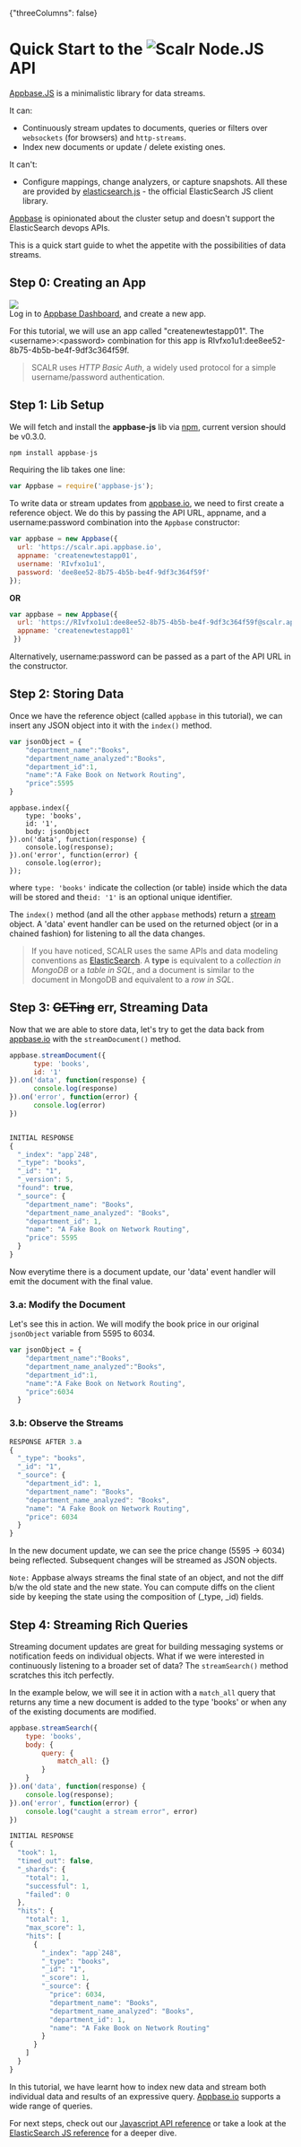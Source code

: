 {"threeColumns": false}
# Quick Start to the ![Scalr](http://i.imgur.com/Eppz2lz.png?1) Node.JS API

[Appbase.JS](https://github.com/appbaseio/appbase-js) is a minimalistic library for data streams.  

It can:

* Continuously stream updates to documents, queries or filters over ``websockets`` (for browsers) and ``http-streams``.
* Index new documents or update / delete existing ones.

It can't:  

* Configure mappings, change analyzers, or capture snapshots. All these are provided by [elasticsearch.js](https://www.elastic.co/guide/en/elasticsearch/client/javascript-api/current/index.html) - the official ElasticSearch JS client library.

[Appbase](https://appbase.io) is opinionated about the cluster setup and doesn't support the ElasticSearch devops APIs.

This is a quick start guide to whet the appetite with the possibilities of data streams.

## Step 0: Creating an App

<a href="https://imgflip.com/gif/opgl9"><img src="https://i.imgflip.com/opgl9.gif"/></a>  
Log in to <span class="fa fa-external-link"></span> [Appbase Dashboard](http://appbase.io/scalr/), and create a new app.

For this tutorial, we will use an app called "createnewtestapp01". The &lt;username>:&lt;password> combination for this app is RIvfxo1u1:dee8ee52-8b75-4b5b-be4f-9df3c364f59f.

> SCALR uses *HTTP Basic Auth*, a widely used protocol for a simple username/password authentication.

## Step 1: Lib Setup

We will fetch and install the **appbase-js** lib via [npm](https://www.npmjs.com/package/appbase-js), current version should be v0.3.0.

```js
npm install appbase-js
```

Requiring the lib takes one line:

```js
var Appbase = require('appbase-js');
```

To write data or stream updates from [appbase.io](https://appbase.io), we need to first create a reference object. We do this by passing the API URL, appname, and a username:password combination into the ``Appbase`` constructor:

```js
var appbase = new Appbase({
  url: 'https://scalr.api.appbase.io',
  appname: 'createnewtestapp01',
  username: 'RIvfxo1u1',
  password: 'dee8ee52-8b75-4b5b-be4f-9df3c364f59f'
});

```

**OR**

```js
var appbase = new Appbase({
  url: 'https://RIvfxo1u1:dee8ee52-8b75-4b5b-be4f-9df3c364f59f@scalr.api.appbase.io',
  appname: 'createnewtestapp01'
 })
```

Alternatively, username:password can be passed as a part of the API URL in the constructor.



## Step 2: Storing Data

Once we have the reference object (called ``appbase`` in this tutorial), we can insert any JSON object into it with the ``index()`` method.


```js
var jsonObject = {
    "department_name":"Books",
    "department_name_analyzed":"Books",
    "department_id":1,
    "name":"A Fake Book on Network Routing",
    "price":5595
}
```
```
appbase.index({
    type: 'books',
    id: '1',
    body: jsonObject
}).on('data', function(response) {
    console.log(response);
}).on('error', function(error) {
    console.log(error);
});
```

where ``type: 'books'`` indicate the collection (or table) inside which the data will be stored and the``id: '1'`` is an optional unique identifier.

The ``index()`` method (and all the other ``appbase`` methods) return a [stream](https://nodejs.org/api/stream.html#stream_class_stream_readable) object. A 'data' event handler can be used on the returned object (or in a chained fashion) for listening to all the data changes.

> <span class="fa fa-info-circle"></span> If you have noticed, SCALR uses the same APIs and data modeling conventions as [ElasticSearch](https://www.elastic.co/products/elasticsearch). A **type** is equivalent to a *collection in MongoDB* or a *table in SQL*, and a document is similar to the document in MongoDB and equivalent to a *row in SQL*.

## Step 3: <s>GETing</s> err, Streaming Data

Now that we are able to store data, let's try to get the data back from [appbase.io](https://appbase.io) with the ``streamDocument()`` method.

```js
appbase.streamDocument({
      type: 'books',
      id: '1'
}).on('data', function(response) {
      console.log(response)
}).on('error', function(error) {
      console.log(error)
})


INITIAL RESPONSE
{
  "_index": "app`248",
  "_type": "books",
  "_id": "1",
  "_version": 5,
  "found": true,
  "_source": {
    "department_name": "Books",
    "department_name_analyzed": "Books",
    "department_id": 1,
    "name": "A Fake Book on Network Routing",
    "price": 5595
  }
}
```

Now everytime there is a document update, our 'data' event handler will emit the document with the final value.

### 3.a: Modify the Document

Let's see this in action. We will modify the book price in our original ``jsonObject`` variable from 5595 to 6034.

```js
var jsonObject = {
    "department_name":"Books",
    "department_name_analyzed":"Books",
    "department_id":1,
    "name":"A Fake Book on Network Routing",
    "price":6034
  }
```

### 3.b: Observe the Streams

```js
RESPONSE AFTER 3.a
{
  "_type": "books",
  "_id": "1",
  "_source": {
    "department_id": 1,
    "department_name": "Books",
    "department_name_analyzed": "Books",
    "name": "A Fake Book on Network Routing",
    "price": 6034
  }
}
```

In the new document update, we can see the price change (5595 -> 6034) being reflected. Subsequent changes will be streamed as JSON objects.

``Note:`` Appbase always streams the final state of an object, and not the diff b/w the old state and the new state. You can compute diffs on the client side by keeping the state using the composition of (_type, _id) fields.


## Step 4: Streaming Rich Queries

Streaming document updates are great for building messaging systems or notification feeds on individual objects. What if we were interested in continuously listening to a broader set of data? The ``streamSearch()`` method scratches this itch perfectly. 

In the example below, we will see it in action with a ``match_all`` query that returns any time a new document is added to the type 'books' or when any of the existing documents are modified.

```js
appbase.streamSearch({
    type: 'books',
    body: {
        query: {
            match_all: {}
        }
    }
}).on('data', function(response) {
    console.log(response);
}).on('error', function(error) {
    console.log("caught a stream error", error)
})

INITIAL RESPONSE
{
  "took": 1,
  "timed_out": false,
  "_shards": {
    "total": 1,
    "successful": 1,
    "failed": 0
  },
  "hits": {
    "total": 1,
    "max_score": 1,
    "hits": [
      {
        "_index": "app`248",
        "_type": "books",
        "_id": "1",
        "_score": 1,
        "_source": {
          "price": 6034,
          "department_name": "Books",
          "department_name_analyzed": "Books",
          "department_id": 1,
          "name": "A Fake Book on Network Routing"
        }
      }
    ]
  }
}
```

In this tutorial, we have learnt how to index new data and stream both individual data and results of an expressive query. [Appbase.io](https://appbase.io) supports a wide range of queries.

For next steps, check out our [Javascript API reference]() or take a look at the <span class="fa fa-external-link-square"></span>[ElasticSearch JS reference](https://www.elastic.co/guide/en/elasticsearch/client/javascript-api/current/api-reference.html) for a deeper dive.
